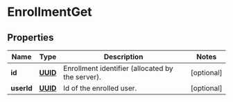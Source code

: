 
# EnrollmentGet

## Properties
Name | Type | Description | Notes
------------ | ------------- | ------------- | -------------
**id** | [**UUID**](UUID.md) | Enrollment identifier (allocated by the server). |  [optional]
**userId** | [**UUID**](UUID.md) | Id of the enrolled user. |  [optional]



